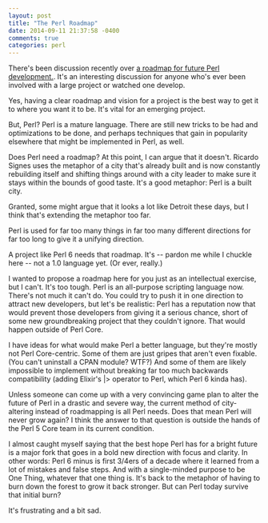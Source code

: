```yaml
---
layout: post
title: "The Perl Roadmap"
date: 2014-09-11 21:37:58 -0400
comments: true
categories: perl
---
```

There's been discussion recently over [a roadmap for future Perl development.](http://www.nntp.perl.org/group/perl.perl5.porters/2014/09/msg219255.html).  It's an interesting discussion for anyone who's ever been involved with a large project or watched one develop.

Yes, having a clear roadmap and vision for a project is the best way to get it to where you want it to be.  It's vital for an emerging project.

But, Perl?  Perl is a mature language.  There are still new tricks to be had and optimizations to be done, and perhaps techniques that gain in popularity elsewhere that might be implemented in Perl, as well.

Does Perl need a roadmap?  At this point, I can argue that it doesn't.  Ricardo Signes uses the metaphor of a city that's already built and is now constantly rebuilding itself and shifting things around with a city leader to make sure it stays within the bounds of good taste.  It's a good metaphor: Perl is a built city.

Granted, some might argue that it looks a lot like Detroit these days, but I think that's extending the metaphor too far.

Perl is used for far too many things in far too many different directions for far too long to give it a unifying direction.

A project like Perl 6 needs that roadmap.  It's -- pardon me while I chuckle here -- not a 1.0 language yet.  (Or ever, really.)

I wanted to propose a roadmap here for you just as an intellectual exercise, but I can't.  It's too tough.  Perl is an all-purpose scripting language now.  There's not much it can't do.  You could try to push it in one direction to attract new developers, but let's be realistic: Perl has a reputation now that would prevent those developers from giving it a serious chance, short of some new groundbreaking project that they couldn't ignore.  That would happen outside of Perl Core.

I have ideas for what would make Perl a better language, but they're mostly not Perl Core-centric.  Some of them are just gripes that aren't even fixable.  (You can't uninstall a CPAN module?  WTF?) And some of them are likely impossible to implement without breaking far too much backwards compatibility (adding Elixir's |> operator to Perl, which Perl 6 kinda has).

Unless someone can come up with a very convincing game plan to alter the future of Perl in a drastic and severe way, the current method of city-altering instead of roadmapping is all Perl needs.  Does that mean Perl will never grow again?  I think the answer to that question is outside the hands of the Perl 5 Core team in its current condition.

I almost caught myself saying that the best hope Perl has for a bright future is a major fork that goes in a bold new direction with focus and clarity. In other words: Perl 6 minus is first 3/4ers of a decade where it learned from a lot of mistakes and false steps. And with a single-minded purpose to be One Thing, whatever that one thing is.  It's back to the metaphor of having to burn down the forest to grow it back stronger.  But can Perl today survive that initial burn?

It's frustrating and a bit sad.

